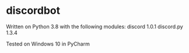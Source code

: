 # discordbot
Written on Python 3.8 with the following modules:
discord 1.0.1
discord.py 1.3.4

Tested on Windows 10 in PyCharm
